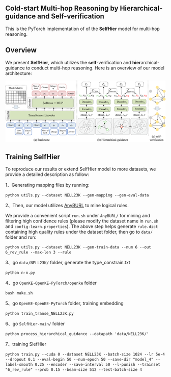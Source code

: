 ## Cold-start Multi-hop Reasoning by Hierarchical-guidance and Self-verification

This is the PyTorch implementation of of the **SelfHier** model for multi-hop reasoning.

## Overview
We present **SelfHier**, which utilizes the **self**-verification and **hier**archical-guidance to conduct multi-hop reasoning. Here is an overview of our model architecture:

![](figs/model.png)

## Training SelfHier
To reproduce our results or extend SelfHier model to more datasets, we provide a detailed description as follow:

1、Generating mapping files by running:
```
python utils.py --dataset NELL23K --gen-mapping --gen-eval-data
```

2、Then, our model utilizes [AnyBURL](https://web.informatik.uni-mannheim.de/AnyBURL/) to mine logical rules. 

We provide a convenient script `run.sh` under `AnyBURL/` for mining and filtering high confidence rules (please modify the dataset name in `run.sh` and `config-learn.properties`). The above step helps generate `rule.dict` containing high quality rules under the dataset folder, then go to `data/` folder and run:
```
python utils.py --dataset NELL23K --gen-train-data --num 6 --out 6_rev_rule --max-len 3 --rule
```

3、go `data/NELL23K/` folder, generate the type_constrain.txt
```
python n-n.py
```
4、go `OpenKE-OpenKE-PyTorch/openke` folder
```
bash make.sh
```
5、go `OpenKE-OpenKE-PyTorch` folder, training embedding
```
python train_transe_NELL23K.py
```
6、go `SelfHier-main/` folder
```
python process_hierarchical_guidance --datapath 'data/NELL23K/'
```
7、training SlefHier
```
python train.py --cuda 0 --dataset NELL23K --batch-size 1024 --lr 5e-4 --dropout 0.1 --eval-begin 50 --num-epoch 50 --save-dir "model_4" --label-smooth 0.25 --encoder --save-interval 50 --l-punish --trainset "6_rev_rule" --prob 0.15 --beam-size 512 --test-batch-size 4
```
